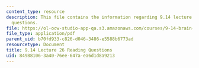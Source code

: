 ```yaml
---
content_type: resource
description: This file contains the information regarding 9.14 lecture 26 reading
  questions.
file: https://ol-ocw-studio-app-qa.s3.amazonaws.com/courses/9-14-brain-structure-and-its-origins-spring-2014/849881063a4076ee647aea6d1d8a9213_MIT9_14S14_Lec26ReadQue.pdf
file_type: application/pdf
parent_uid: b70fd933-c826-d046-3486-e5588b6773ad
resourcetype: Document
title: 9.14 Lecture 26 Reading Questions
uid: 84988106-3a40-76ee-647a-ea6d1d8a9213
---
```

